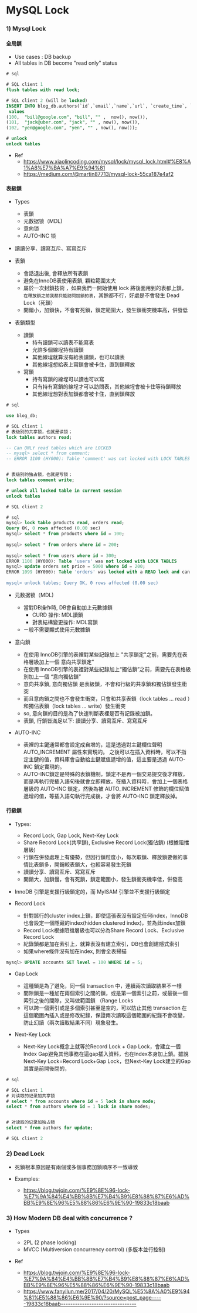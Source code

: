 # MySQL Lock

### 1) Mysql Lock

#### 全局鎖

 - Use cases : DB backup
 - All tables in DB become "read only" status

```sql
# sql

# SQL client 1
flush tables with read lock;

# SQL client 2 (will be locked)
INSERT INTO blog_db.authors(`id`,`email`,`name`,`url`, `create_time`, `update_time`)
 values
(100,  "bill@google.com", "bill", "" ,  now(), now()),
(101,  "jack@uber.com", "jack", "" , now(), now()),
(102, "yen@google.com", "yen", "" , now(), now());

# unlock
unlock tables
```

- Ref
	- https://www.xiaolincoding.com/mysql/lock/mysql_lock.html#%E8%A1%A8%E7%BA%A7%E9%94%81
	- https://medium.com/@martin87713/mysql-lock-55ca187e4af2


#### 表級鎖

- Types
	- 表鎖
	- 元数据锁（MDL)
	- 意向锁
	- AUTO-INC 锁

- 讀讀分享、讀寫互斥、寫寫互斥

- 表鎖
	- 會話退出後, 會釋放所有表鎖
	- 避免在InnoDB表使用表鎖, 顆粒範圍太大
	- 屬於一次封鎖技術 ，如果我們一開始使用 lock 將後面用到的表都上鎖，`在釋放鎖之前我都只能訪問加鎖的表`，其餘都不行，好處是不會發生 Dead Lock（死鎖）
	- 開銷小，加鎖快，不會有死鎖，鎖定範圍大，發生鎖衝突機率高，併發低

- 表鎖類型
	- 讀鎖
		- 持有讀鎖可以讀表不能寫表
		- 允許多個線埕持有讀鎖
		- 其他線埕就算沒有給表讀鎖，也可以讀表
		- 其他線埕想給表上寫鎖會被卡住，直到鎖釋放
	- 寫鎖
		- 持有寫鎖的線埕可以讀也可以寫
		- 只有持有寫鎖的線埕才可以訪問表，其他線埕會被卡住等待鎖釋放
		- 其他線埕想對表加鎖都會被卡住，直到鎖釋放


```sql
# sql

use blog_db;

# SQL client 1
# 表级别的共享锁，也就是读锁；
lock tables authors read;

-- Can ONLY read tables which are LOCKED
-- mysql> select * from comment;
-- ERROR 1100 (HY000): Table 'comment' was not locked with LOCK TABLES


# 表级别的独占锁，也就是写锁；
lock tables comment write;

# unlock all locked table in current session
unlock tables

# SQL client 2
```

```sql
# sql
mysql> lock table products read, orders read; 
Query OK, 0 rows affected (0.00 sec)   
mysql> select * from products where id = 100; 
  
mysql> select * from orders where id = 200;  
 
mysql> select * from users where id = 300; 
ERROR 1100 (HY000): Table 'users' was not locked with LOCK TABLES   
mysql> update orders set price = 5000 where id = 200; 
ERROR 1099 (HY000): Table 'orders' was locked with a READ lock and can't be updated
   
mysql> unlock tables; Query OK, 0 rows affected (0.00 sec)
```

- 元数据锁（MDL)
	- 當對DB操作時, DB會自動加上元數據鎖
		- CURD 操作: MDL讀鎖
		- 對表結構變更操作: MDL寫鎖
	- ㄧ般不需要顯式使用元數據鎖

- 意向鎖
	- 在使用 InnoDB引擎的表裡對某些記錄加上 "共享鎖定"之前，需要先在表格層級加上一個 意向共享鎖定"
	- 在使用 InnoDB引擎的表裡對某些紀錄加上“獨佔鎖”之前，需要先在表格級別加上一個 “意向獨佔鎖”
	- 意向共享鎖, 意向獨佔鎖 是表級鎖，不會和行級的共享鎖和獨佔鎖發生衝突
	- 而且意向鎖之間也不會發生衝突，只會和共享表鎖（lock tables ... read ）和獨佔表鎖（lock tables ... write）發生衝突
	- so, 意向鎖的目的是為了快速判斷表裡是否有記錄被加鎖。
	- 表鎖, 行鎖皆滿足以下:
		讀讀分享、讀寫互斥、寫寫互斥

- AUTO-INC
	- 表裡的主鍵通常都會設定成自增的，這是透過對主鍵欄位聲明 AUTO_INCREMENT 屬性來實現的。
	之後可以在插入資料時，可以不指定主鍵的值，資料庫會自動給主鍵賦值遞增的值，這主要是透過 AUTO-INC 鎖定實現的。
	- AUTO-INC鎖定是特殊的表鎖機制，鎖定不是再一個交易提交後才釋放，而是再執行完插入語句後就會立即釋放。在插入資料時，會加上一個表格層級的 AUTO-INC 鎖定，然後為被 AUTO_INCREMENT 修飾的欄位賦值遞增的值，等插入語句執行完成後，才會將 AUTO-INC 鎖定釋放掉。


#### 行級鎖

- Types:
	- Record Lock, Gap Lock, Next-Key Lock
	- Share Record Lock(共享鎖), Exclusive Record Lock(獨佔鎖) (根據阻擋層級)
	- 行鎖在併發處理上有優勢，但因行鎖粒度小，每次取鎖、釋放鎖要做的事情比表鎖多，開銷較表鎖大，也較容易發生死鎖
	- 讀讀分享、讀寫互斥、寫寫互斥
	- 開銷大，加鎖慢，會有死鎖，鎖定範圍小，發生鎖衝突機率低，併發高

- InnoDB 引擎是支援行級鎖定的，而 MyISAM 引擎並不支援行級鎖定


- Record Lock
	- 針對該行的cluster index上鎖，即使這張表沒有設定任何index，InnoDB也會設定一個隱藏的index(hidden clustered index)，並為此index加鎖
	- Record Lock根據阻擋層級也可以分為Share Record Lock、Exclusive Record Lock
	- 紀錄鎖都是加在索引上，就算表沒有建立索引，DB也會創建隱式索引
	- 如果where條件沒有加在index, 則會全表掃描

```sql
mysql> UPDATE accounts SET level = 100 WHERE id = 5;
```

- Gap Lock
	- 這種鎖是為了避免，同一個 transaction 中，連續兩次讀取結果不一樣
	- 間隙鎖是一種加在兩個索引之間的鎖，或是第一個索引之前，或最後一個索引之後的間隙，又叫做範圍鎖 （Range Locks
	- 可以跨一個索引或是多個索引甚至是空的，可以防止其他 transaction 在這個範圍內插入或是修改紀錄，保證兩次讀取這個範圍的紀錄不會改變，防止幻讀（兩次讀取結果不同）現象發生。

- Next-Key Lock
	- Next-Key Lock概念上就等於Record Lock + Gap Lock，會建立一個Index Gap避免其他事務在這gap插入資料，也在Index本身加上鎖。雖說Next-Key Lock=Record Lock+Gap Lock，但Next-Key Lock建立的Gap其實是前開後閉的，


```sql
# sql

# SQL client 1
# 对读取的记录加共享锁
# select * from accounts where id = 5 lock in share mode;
select * from authors where id = 1 lock in share modes;


# 对读取的记录加独占锁
select * from authors for update;

# SQL client 2
```

### 2) Dead Lock

- 死鎖根本原因是有兩個或多個事務加鎖順序不一致導致

- Examples:
	- https://blog.twjoin.com/%E9%8E%96-lock-%E7%9A%84%E4%BB%8B%E7%B4%B9%E8%88%87%E6%AD%BB%E9%8E%96%E5%88%86%E6%9E%90-19833c18baab

### 3) How Modern DB deal with concurrence ?

- Types
 	- 2PL (2 phase locking)
 	- MVCC (Multiversion concurrency control) (多版本並行控制)

- Ref
	- https://blog.twjoin.com/%E9%8E%96-lock-%E7%9A%84%E4%BB%8B%E7%B4%B9%E8%88%87%E6%AD%BB%E9%8E%96%E5%88%86%E6%9E%90-19833c18baab
 	- https://www.fanyilun.me/2017/04/20/MySQL%E5%8A%A0%E9%94%81%E5%88%86%E6%9E%90/?source=post_page-----19833c18baab--------------------------------